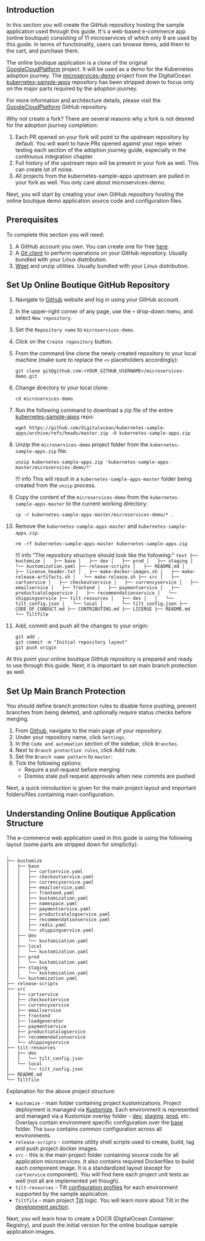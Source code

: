 ## Introduction

In this section you will create the GitHub repository hosting the sample application used through this guide. It's a web-based e-commerce app (online boutique) consisting of 11 microservices of which only 9 are used by this guide. In terms of functionality, users can browse items, add them to the cart, and purchase them.

The online boutique application is a clone of the original [GoogleCloudPlatform](https://github.com/GoogleCloudPlatform/microservices-demo) project. It will be used as a demo for the Kubernetes adoption journey. The [microservices-demo](https://github.com/digitalocean/kubernetes-sample-apps/tree/master/microservices-demo) project from the DigitalOcean [kubernetes-sample-apps](https://github.com/digitalocean/kubernetes-sample-apps) repository has been stripped down to focus only on the major parts required by the adoption journey.

For more information and architecture details, please visit the [GoogleCloudPlatform](https://github.com/GoogleCloudPlatform/microservices-demo) GitHub repository.

Why not create a fork? There are several reasons why a fork is not desired for the adoption journey completion:

1. Each PR opened on your fork will point to the upstream repository by default. You will want to have PRs opened against your repo when testing each section of the adoption journey guide, especially in the continuous integration chapter.
2. Full history of the upstream repo will be present in your fork as well. This can create lot of noise.
3. All projects from the kubernetes-sample-apps upstream are pulled in your fork as well. You only care about microservices-demo.

Next, you will start by creating your own GitHub repository hosting the online boutique demo application source code and configuration files.

## Prerequisites

To complete this section you will need:

1. A GitHub account you own. You can create one for free [here](https://github.com/join/).
2. A [Git client](https://git-scm.com/downloads/) to perform operations on your GitHub repository. Usually bundled with your Linux distribution.
3. [Wget](https://www.gnu.org/software/wget/) and unzip utilities. Usually bundled with your Linux distribution.

## Set Up Online Boutique GitHub Repository

1. Navigate to [Github](https://github.com/) website and log in using your GitHub account.
2. In the upper-right corner of any page, use the `+` drop-down menu, and select `New repository`.
3. Set the `Repository name` to `microservices-demo`.
4. Click on the `Create repository` button.
5. From the command line clone the newly created repository to your local machine (make sure to replace the `<>` placeholders accordingly):

    ```shell
    git clone git@github.com:<YOUR_GITHUB_USERNAME>/microservices-demo.git
    ```

6. Change directory to your local clone:

    ```shell
    cd microservices-demo
    ```

7. Run the following command to download a zip file of the entire [kubernetes-sample-apps](https://github.com/digitalocean/kubernetes-sample-apps) repo:

    ```shell
    wget https://github.com/digitalocean/kubernetes-sample-apps/archive/refs/heads/master.zip -O kubernetes-sample-apps.zip
    ```

8. Unzip the `microservices-demo` project folder from the `kubernetes-sample-apps.zip` file:

    ```shell
    unzip kubernetes-sample-apps.zip 'kubernetes-sample-apps-master/microservices-demo/*'
    ```

    !!! info
        This will result in a `kubernetes-sample-apps-master` folder being created from the `unzip` process.

9. Copy the content of the `microservices-demo` from the `kubernetes-sample-apps-master` to the current working directory:

    ```shell
    cp -r kubernetes-sample-apps-master/microservices-demo/* .
    ```

10. Remove the `kubernetes-sample-apps-master` and `kubernetes-sample-apps.zip`:

    ```shell
    rm -rf kubernetes-sample-apps-master kubernetes-sample-apps.zip
    ```

    !!! info "The repository structure should look like the following:"
        ```text
        ├── kustomize
        │   ├── base
        │   ├── dev
        │   ├── prod
        │   ├── staging
        │   └── kustomization.yaml
        ├── release-scripts
        │   ├── README.md
        │   ├── license_header.txt
        │   ├── make-docker-images.sh
        │   ├── make-release-artifacts.sh
        │   └── make-release.sh
        ├── src
        │   ├── cartservice
        │   ├── checkoutservice
        │   ├── currencyservice
        │   ├── emailservice
        │   ├── frontend
        │   ├── paymentservice
        │   ├── productcatalogservice
        │   ├── recommendationservice
        │   └── shippingservice
        ├── tilt-resources
        │   ├── dev
        │   │   └── tilt_config.json
        │   └── local
        │       └── tilt_config.json
        ├── CODE_OF_CONDUCT.md
        ├── CONTRIBUTING.md
        ├── LICENSE
        ├── README.md
        └── Tiltfile
        ```

11. Add, commit and push all the changes to your origin:

    ```shell
    git add .
    git commit -m "Initial repository layout"
    git push origin
    ```

At this point your online boutique GitHub repository is prepared and ready to use through this guide. Next, it is important to set main branch protection as well.

## Set Up Main Branch Protection

You should define branch protection rules to disable force pushing, prevent branches from being deleted, and optionally require status checks before merging.

1. From [Github](https://github.com/), navigate to the main page of your repository.
2. Under your repository name, click `Settings`.
3. In the `Code and automation` section of the sidebar, click `Branches`.
4. Next to `Branch protection rules`, click Add rule.
5. Set the `Branch name pattern` to `master`:
6. Tick the following options:
    - Require a pull request before merging
    - Dismiss stale pull request approvals when new commits are pushed

Next, a quick introduction is given for the main project layout and important folders/files containing main configuration.

## Understanding Online Boutique Application Structure

The e-commerce web application used in this guide is using the following layout (some parts are stripped down for simplicity):

```text
.
├── kustomize
│   ├── base
│   │   ├── cartservice.yaml
│   │   ├── checkoutservice.yaml
│   │   ├── currencyservice.yaml
│   │   ├── emailservice.yaml
│   │   ├── frontend.yaml
│   │   ├── kustomization.yaml
│   │   ├── namespace.yaml
│   │   ├── paymentservice.yaml
│   │   ├── productcatalogservice.yaml
│   │   ├── recommendationservice.yaml
│   │   ├── redis.yaml
│   │   └── shippingservice.yaml
│   ├── dev
│   │   └── kustomization.yaml
│   ├── local
│   │   └── kustomization.yaml
│   ├── prod
│   │   └── kustomization.yaml
│   ├── staging
│   │   └── kustomization.yaml
│   └── kustomization.yaml
├── release-scripts
├── src
│   ├── cartservice
│   ├── checkoutservice
│   ├── currencyservice
│   ├── emailservice
│   ├── frontend
│   ├── loadgenerator
│   ├── paymentservice
│   ├── productcatalogservice
│   ├── recommendationservice
│   └── shippingservice
├── tilt-resources
│   ├── dev
│   │   └── tilt_config.json
│   └── local
│       └── tilt_config.json
├── README.md
└── Tiltfile
```

Explanation for the above project structure:

- `kustomize` - main folder containing project kustomizations. Project deployment is managed via [Kustomize](https://kustomize.io/). Each environment is represented and managed via a Kustomize overlay folder - [dev](https://github.com/digitalocean/kubernetes-sample-apps/tree/master/microservices-demo/kustomize/dev), [staging](https://github.com/digitalocean/kubernetes-sample-apps/tree/master/microservices-demo/kustomize/staging), [prod](https://github.com/digitalocean/kubernetes-sample-apps/tree/master/microservices-demo/kustomize/prod), etc. Overlays contain environment specific configuration over the [base](https://github.com/digitalocean/kubernetes-sample-apps/tree/master/microservices-demo/kustomize/base) folder. The `base` contains common configuration across all environments.
- `release-scripts` - contains utility shell scripts used to create, build, tag and push project docker images.
- `src` - this is the main project folder containing source code for all application microservices. It also contains required Dockerfiles to build each component image. It is a standardized layout (except for `cartservice` component). You will find here each project unit tests as well (not all are implemented yet though).
- `tilt-resources` - Tilt [configuration profiles](https://docs.tilt.dev/tiltfile_config.html) for each environment supported by the sample application.
- `Tiltfile` - main project [Tilt](https://tilt.dev/) logic. You will learn more about Tilt in the [development section](tilt-local.md).

Next, you will learn how to create a DOCR (DigitalOcean Container Registry), and push the initial version for the online boutique sample application images.

